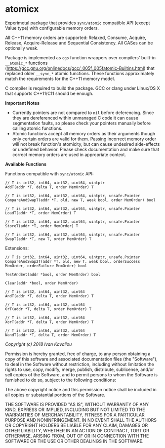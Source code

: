 atomicx
===

Experimetal package that provides `sync/atomic` compatible API (except Value type) with configurable memory orders.

All C++11 memory orders are supported: Relaxed, Consume, Acquire, Release, Acquire-Release and
Sequential Consistency. All CASes can be optionally weak.

Package is implemented as `cgo` function wrappers over compilers' built-in `__atomic_*` functions (https://gcc.gnu.org/onlinedocs/gcc/_005f_005fatomic-Builtins.html) that replaced 
older `__sync_*` atomic functions. These functions approximately match the requirements for the C++11 memory model.

C compiler is required to build the package. GCC or clang under Linux/OS X that supports C++11/C11 should be enough.

__Important Notes__

- Currently pointers are not compared to `nil` before deferencing. Since they are dereferenced within unmanaged C code it can
cause segmentation faults, so please check your pointers manually before calling atomic functions.   
- Atomic functions accept all memory orders as their arguments though only certain orders are valid for them. Passing incorrect
memory order will not break function's atomicity, but can cause undesired side-effects or undefined behavior. Please check 
documentation and make sure that correct memory orders are used in appropriate context.

__Available Functions__

Functions compatible with `sync/atomic` API:

```
// T is int32, int64, uint32, uint64, uintptr
AddT(addr *T, delta T, order MemOrder) T

// T is int32, int64, uint32, uint64, uintptr, unsafe.Pointer
CompareAndSwapT(addr *T, old, new T, weak bool, order MemOrder) bool

// T is int32, int64, uint32, uint64, uintptr, unsafe.Pointer
LoadT(addr *T, order MemOrder) T

// T is int32, int64, uint32, uint64, uintptr, unsafe.Pointer
StoreT(addr *T, order MemOrder) T

// T is int32, int64, uint32, uint64, uintptr, unsafe.Pointer
SwapT(addr *T, new T, order MemOrder) T
```

Extensions:

```
// T is int32, int64, uint32, uint64, uintptr, unsafe.Pointer
CompareAndSwap2T(addr *T, old, new T, weak bool, orderSuccess MemOrder, orderFailure MemOrder) bool

TestAndSet(addr *bool, order MemOrder) bool

Clear(addr *bool, order MemOrder)

// T is int32, int64, uint32, uint64
AndT(addr *T, delta T, order MemOrder) T

// T is int32, int64, uint32, uint64
OrT(addr *T, delta T, order MemOrder) T

// T is int32, int64, uint32, uint64
XorT(addr *T, delta T, order MemOrder) T

// T is int32, int64, uint32, uint64
NandT(addr *T, delta T, order MemOrder) T
```

_Copyright (c) 2018 Ivan Kavaliou_

Permission is hereby granted, free of charge, to any person obtaining a copy of this software and associated documentation files (the "Software"), to deal in the Software without restriction, including without limitation the rights to use, copy, modify, merge, publish, distribute, sublicense, and/or sell copies of the Software, and to permit persons to whom the Software is furnished to do so, subject to the following conditions:

The above copyright notice and this permission notice shall be included in all copies or substantial portions of the Software.

THE SOFTWARE IS PROVIDED "AS IS", WITHOUT WARRANTY OF ANY KIND, EXPRESS OR IMPLIED, INCLUDING BUT NOT LIMITED TO THE WARRANTIES OF MERCHANTABILITY, FITNESS FOR A PARTICULAR PURPOSE AND NONINFRINGEMENT. IN NO EVENT SHALL THE AUTHORS OR COPYRIGHT HOLDERS BE LIABLE FOR ANY CLAIM, DAMAGES OR OTHER LIABILITY, WHETHER IN AN ACTION OF CONTRACT, TORT OR OTHERWISE, ARISING FROM, OUT OF OR IN CONNECTION WITH THE SOFTWARE OR THE USE OR OTHER DEALINGS IN THE SOFTWARE.
